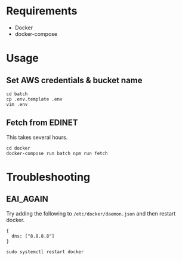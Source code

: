 # Requirements

 - Docker
 - docker-compose

# Usage

## Set AWS credentials & bucket name 

```
cd batch
cp .env.template .env
vim .env
```

## Fetch from EDINET

This takes several hours.

```
cd docker
docker-compose run batch npm run fetch
```

# Troubleshooting

## EAI_AGAIN

Try adding the following to `/etc/docker/daemon.json` and then restart docker.

```
{
  dns: ["8.8.8.8"]
}
```

```
sudo systemctl restart docker
```

